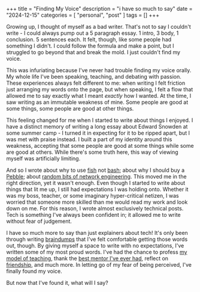 +++
title = "Finding My Voice"
description = "i have so much to say"
date = "2024-12-15"
categories = [ "personal", "post" ]
tags = []
+++

Growing up, I thought of myself as a bad writer. That's not to say I couldn't write - I could always pump out a 5 paragraph essay. 1 intro, 3 body, 1 conclusion. 5 sentences each. It felt, though, like some people had something I didn't. I could follow the formula and make a point, but I struggled to go beyond that and break the mold. I just couldn't find my voice.

This was infuriating because I've never had trouble finding my voice orally. My whole life I've been speaking, teaching, and debating with passion. These experiences always felt different to me: when writing I felt friction just arranging my words onto the page, but when speaking, I felt a flow that allowed me to say exactly what I meant _exactly_ how I wanted. At the time, I saw writing as an immutable weakness of mine. Some people are good at some things, some people are good at other things.

This feeling changed for me when I started to write about things I enjoyed. I have a distinct memory of writing a long essay about Edward Snowden at some summer camp - I turned it in expecting for it to be ripped apart, but I was met with praise instead. I built a part of my identity around this weakness, accepting that some people are good at some things while some are good at others. While there's some truth here, this way of viewing myself was artificially limiting.

And so I wrote about why to use [fish](https://fishshell.com/) not [bash](https://www.gnu.org/software/bash/); about why I should buy a [Pebble](https://www.kickstarter.com/projects/getpebble/pebble-e-paper-watch-for-iphone-and-android); about [random bits of network engineering](/posts/2018/01/vpls-with-openbsd/). This moved me in the right direction, yet it wasn't enough. Even though I started to write about things that lit me up, I still had expectations I was holding onto. Whether it was my boss, teacher, or some imaginary hyper-critical netizen, I was worried that someone more skilled than me would read my work and look down on me. For this reason, I wrote almost exclusively technical posts. Tech is something I've always been confident in; it allowed me to write without fear of judgement.

I have so much more to say than just explainers about tech! It's only been through writing [braindumps](/braindump/) that I've felt comfortable getting those words out, though. By giving myself a space to write with no expectations, I've written some of my most proud words. I've had the chance to profess [my model of teaching](/braindump/dag-building/), thank the [best mentor I've ever had](/braindump/pushing-yourself/), reflect on [friendship](/braindump/friends/), and much more. In letting go of my fear of being perceived, I've finally found my voice.

But now that I've found it, what will I say?